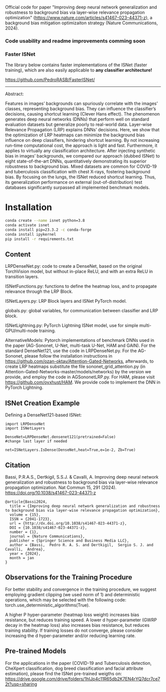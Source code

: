 Official code for paper "Improving deep neural network generalization and robustness to background bias via layer-wise relevance propagation optimization" (https://www.nature.com/articles/s41467-023-44371-z), a background bias mitigation optimizaiton strategy (Nature Communications, 2024).

### Code usability and readme improvements comming soon

### Faster ISNet

The library below contains faster implementations of the ISNet (faster training), which are also easily applicable to **any classifier architecture!**

https://github.com/PedroRASB/FasterISNet/

---

Abstract:

Features in images’ backgrounds can spuriously correlate with the images’ classes, representing background bias. They can influence the classifier’s decisions, causing shortcut learning (Clever Hans effect). The phenomenon generates deep neural networks (DNNs) that perform well on standard evaluation datasets but generalize poorly to real-world data. Layer-wise Relevance Propagation (LRP) explains DNNs’ decisions. Here, we show that the optimization of LRP heatmaps can minimize the background bias influence on deep classifiers, hindering shortcut learning. By not increasing run-time computational cost, the approach is light and fast. Furthermore, it applies to virtually any classification architecture. After injecting synthetic bias in images’ backgrounds, we compared our approach (dubbed ISNet) to eight state-of-the-art DNNs, quantitatively demonstrating its superior robustness to background bias. Mixed datasets are common for COVID-19 and tuberculosis classification with chest X-rays, fostering background bias. By focusing on the lungs, the ISNet reduced shortcut learning. Thus, its generalization performance on external (out-of-distribution) test databases significantly surpassed all implemented benchmark models.

# Installation
```bash
conda create --name isnet python=3.8
conda activate isnet
conda install pip=23.3.2 -c conda-forge
conda install ipykernel
pip install -r requirements.txt
```

## Content
LRPDenseNet.py: code to create a DenseNet, based on the original TorchVision model, but  without in-place ReLU, and with an extra ReLU in transition layers.

ISNetFunctions.py: functions to define the heatmap loss, and to propagate relevance through the LRP Block. 

ISNetLayers.py: LRP Block layers and ISNet PyTorch model.

globals.py: global variables, for communication between classifier and LRP block.

ISNetLightning.py: PyTorch Lightning ISNet model, use for simple multi-GPU/multi-node training.

AlternativeModels: Pytorch implementations of benchmark DNNs used in the paper (AG-Sononet, U-Net, multi-task U-Net, HAM and GAIN). For the standard DenseNet121, use the code in LRPDenseNet.py. For the AG-Sononet, please follow the installation instructions in https://github.com/ozan-oktay/Attention-Gated-Networks, afterwards, to create LRP heatmaps substitute the file sononet_grid_attention.py (in Attention-Gated-Networks-master/models/networks) by the version we provide, and employ the code in AGSononetLRP.py. For HAM, please visit https://github.com/oyxhust/HAM. We provide code to implement the DNN in PyTorch Lightning.


## ISNet Creation Example
Defining a DenseNet121-based ISNet:
```
import LRPDenseNet
import ISNetLayers

DenseNet=LRPDenseNet.densenet121(pretrained=False)
#change last layer if needed

net=ISNetLayers.IsDense(DenseNet,heat=True,e=1e-2, Zb=True)
```

## Citation
Bassi, P.R.A.S., Dertkigil, S.S.J. & Cavalli, A. Improving deep neural network generalization and robustness to background bias via layer-wise relevance propagation optimization. Nat Commun 15, 291 (2024). https://doi.org/10.1038/s41467-023-44371-z

```
@article{Bassi2024,
  title = {Improving deep neural network generalization and robustness to background bias via layer-wise relevance propagation optimization},
  volume = {15},
  ISSN = {2041-1723},
  url = {http://dx.doi.org/10.1038/s41467-023-44371-z},
  DOI = {10.1038/s41467-023-44371-z},
  number = {1},
  journal = {Nature Communications},
  publisher = {Springer Science and Business Media LLC},
  author = {Bassi,  Pedro R. A. S. and Dertkigil,  Sergio S. J. and Cavalli,  Andrea},
  year = {2024},
  month = jan 
}
```

## Observations for the Training Procedure
For better stability and convergence in the training procedure, we suggest employing gradient clipping (we used norm of 1) and deterministic operations, which may be selected with the following code: torch.use_deterministic_algorithms(True).

A higher P hyper-parameter (heatmap loss weight) increases bias resistance, but reduces training speed. A lower d hyper-parameter (GWRP decay in the heatmap loss) also increases bias resistance, but reduces training stability. If training losses do not converge, please consider increasing the d hyper-parameter and/or reducing learning rate.

## Pre-trained Models
For the applications in the paper (COVID-19 and Tuberculosis detection, CheXpert classification, dog breed classification and facial attribute estimation), please find the ISNet pre-trained weigths on: https://drive.google.com/drive/folders/1hIJp4c11R65db2K7EN4rYQ7dcr7ce72t?usp=sharing
